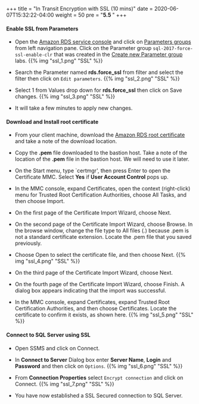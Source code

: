 +++
title = "In Transit Encryption with SSL (10 mins)"
date = 2020-06-07T15:32:22-04:00
weight = 50
pre = "<b>5.5 </b>"
+++

#### **Enable SSL from Parameters**

* Open the [Amazon RDS  service console](https://console.aws.amazon.com/rds/home) and click on [Parameters groups](https://console.aws.amazon.com/rds/home#parameter-groups:) from left navigation pane. Click on the Parameter group `sql-2017-force-ssl-enable-clr` that was created in the [Create new Parameter group](../lab4/2_newparamgroup.html) labs.
{{% img "ssl_1.png" "SSL" %}}

* Search the Parameter named **rds.force_ssl** from filter and select the filter then click on `Edit parameters`. 
{{% img "ssl_2.png" "SSL" %}}

* Select 1 from Values drop down for **rds.force_ssl** then click on Save changes.
{{% img "ssl_3.png" "SSL" %}}

* It will take a few minutes to apply new changes.

#### **Download and Install root certificate**

* From your client machine, download the [Amazon RDS root certificate](https://s3.amazonaws.com/rds-downloads/rds-ca-2019-root.pem) and take a note of the download location.

* Copy the **.pem** file downloaded to the bastion host. Take a note of the location of the **.pem** file in the bastion host. We will need to use it later. 

* On the Start menu, type `certmgr', then press Enter to open the Certificate MMC. Select **Yes** if **User Account Control** pops up.

* In the MMC console, expand Certificates, open the context (right-click) menu for Trusted Root Certification Authorities, choose All Tasks, and then choose Import.

* On the first page of the Certificate Import Wizard, choose Next.

* On the second page of the Certificate Import Wizard, choose Browse. In the browse window, change the file type to All files (*.*) because .pem is not a standard certificate extension. Locate the .pem file that you saved previously.

* Choose Open to select the certificate file, and then choose Next.
{{% img "ssl_4.png" "SSL" %}}

* On the third page of the Certificate Import Wizard, choose Next.

* On the fourth page of the Certificate Import Wizard, choose Finish. A dialog box appears indicating that the import was successful.

* In the MMC console, expand Certificates, expand Trusted Root Certification Authorities, and then choose Certificates. Locate the certificate to confirm it exists, as shown here. 
{{% img "ssl_5.png" "SSL" %}}

#### **Connect to SQL Server using SSL**

* Open SSMS and click on Connect.

* In **Connect to Server** Dialog box enter **Server Name**, **Login** and **Password** and then click on `Options`.
{{% img "ssl_6.png" "SSL" %}}

* From **Connection Properties** select `Encrypt connection` and click on Connect.
{{% img "ssl_7.png" "SSL" %}}

* You have now established a SSL Secured connection to SQL Server.